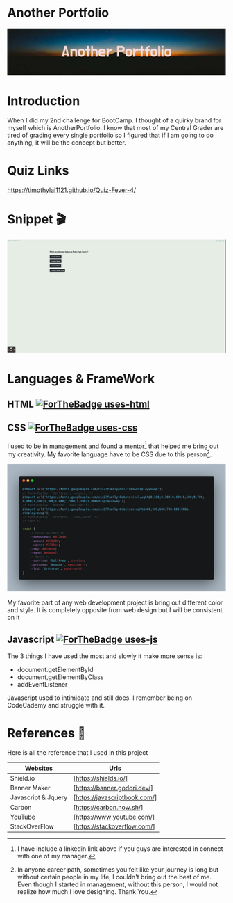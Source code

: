 # Another Portfolio #
![banner](./assets/imgs/Another_Portfolio.png)

# Introduction #
When I did my 2nd challenge for BootCamp. I thought of a quirky brand for myself which is AnotherPortfolio.
I know that most of my Central Grader are tired of grading every single portfolio so I figured that if I am going to do anything, it will be the concept but better.

# Quiz Links #
https://timothylai1121.github.io/Quiz-Fever-4/

# Snippet :clapper:
![snippet](./assets/imgs/WittDtjr%20Challenges.gif)

# Languages & FrameWork #

## HTML  [![ForTheBadge uses-html](http://ForTheBadge.com/images/badges/uses-html.svg)](http://ForTheBadge.com)

## CSS [![ForTheBadge uses-css](http://ForTheBadge.com/images/badges/uses-css.svg)](http://ForTheBadge.com)

I used to be in management and found a mentor[^1] that helped me bring out my creativity. My favorite language have to be CSS due to this person[^2].

![carbon](./assets/imgs/carbon.png)

My favorite part of any web development project is bring out different color and style. It is completely opposite from web design but I will be consistent on it

## Javascript  [![ForTheBadge uses-js](http://ForTheBadge.com/images/badges/uses-js.svg)](http://ForTheBadge.com)

The 3 things I have used the most and slowly it make more sense is:
* document.getElementById
* document,getElementByClass
* addEventListener

Javascript used to intimidate and still does. I remember being on CodeCademy and struggle with it.

# References  :bookmark_tabs:

Here is all the reference that I used in this project

| Websites | Urls |
| -------- | ---- |
| Shield.io | [https://shields.io/] |
| Banner Maker | [https://banner.godori.dev/] |
| Javascript & Jquery | [https://javascriptbook.com/] |
| Carbon | [https://carbon.now.sh/] |
| YouTube | [https://www.youtube.com/] |
| StackOverFlow | [https://stackoverflow.com/] |

[^1]: I have include a linkedin link above if you guys are interested in connect with one of my manager.
[^2]: In anyone career path, sometimes you felt like your journey is long but without certain people in my life, I couldn't bring out the best of me. Even though I started in management, without this person, I would not realize how much I love designing. Thank You.

